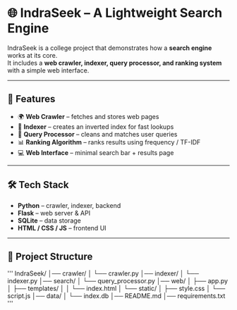# 🌐 IndraSeek – A Lightweight Search Engine  

IndraSeek is a college project that demonstrates how a **search engine** works at its core.  
It includes a **web crawler, indexer, query processor, and ranking system** with a simple web interface.  

---

## 🚀 Features  
- 🌍 **Web Crawler** – fetches and stores web pages  
- 📂 **Indexer** – creates an inverted index for fast lookups  
- 🔎 **Query Processor** – cleans and matches user queries  
- 📊 **Ranking Algorithm** – ranks results using frequency / TF-IDF  
- 💻 **Web Interface** – minimal search bar + results page  

---

## 🛠️ Tech Stack  
- **Python** – crawler, indexer, backend  
- **Flask** – web server & API  
- **SQLite** – data storage  
- **HTML / CSS / JS** – frontend UI  

---

## 📂 Project Structure  

'''
IndraSeek/
│── crawler/
│ └── crawler.py
│── indexer/
│ └── indexer.py
│── search/
│ └── query_processor.py
│── web/
│ ├── app.py
│ ├── templates/
│ │ └── index.html
│ └── static/
│ ├── style.css
│ └── script.js
│── data/
│ └── index.db
│── README.md
│── requirements.txt
'''

